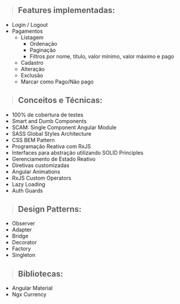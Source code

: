 > ## Features implementadas:

- Login / Logout
- Pagamentos
  - Listagem
    - Ordenação
    - Paginação
    - Filtros por nome, título, valor mínimo, valor máximo e pago
  - Cadastro
  - Alteração
  - Exclusão
  - Marcar como Pago/Não pago

> ## Conceitos e Técnicas:

- 100% de cobertura de testes
- Smart and Dumb Components
- SCAM: Single Component Angular Module
- SASS Global Styles Architecture
- CSS BEM Pattern
- Programação Reativa com RxJS
- Interfaces para abstração utilizando SOLID Principles
- Gerenciamento de Estado Reativo
- Diretivas customizadas
- Angular Animations
- RxJS Custom Operators
- Lazy Loading
- Auth Guards

> ## Design Patterns:

- Observer
- Adapter
- Bridge
- Decorator
- Factory
- Singleton

> ## Bibliotecas:

- Angular Material
- Ngx Currency
